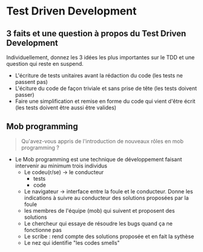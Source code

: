 # Test Driven Development

## 3 faits et une question à propos du Test Driven Development

Individuellement, donnez les 3 idées les plus importantes sur le TDD et une question qui reste en suspend.

- L'écriture de tests unitaires avant la rédaction du code (les tests ne passent pas)
- L'éciture du code de façon triviale et sans prise de tête (les tests doivent passer)
- Faire une simplification et remise en forme du code qui vient d'être écrit (les tests doivent être aussi être valides)

## Mob programming

> Qu'avez-vous appris de l'introduction de nouveaux rôles en mob programming ?

- Le Mob programming est une technique de développement faisant intervenir au minimum trois individus
  - Le codeu(r/se) -> le conducteur
    - tests
    - code
  - Le navigateur -> interface entre la foule et le conducteur. Donne les indications à suivre au conducteur des solutions proposées par la foule
  - les membres de l'équipe (mob) qui suivent et proposent des solutions
  - Le chercheur qui essaye de résoudre les bugs quand ça ne fonctionne pas
  - Le scribe : rend compte des solutions proposée et en fait la sythèse
  - Le nez qui identifie "les codes smells"
